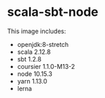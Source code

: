 # scala-sbt-node

This image includes:
- openjdk:8-stretch
- scala 2.12.8
- sbt 1.2.8
- coursier 1.1.0-M13-2
- node 10.15.3
- yarn 1.13.0
- lerna

